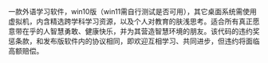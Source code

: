 一款外语学习软件，win10版（win11需自行测试是否可用），其它桌面系统需使用虚拟机，内含精选跨学科学习资源，以及个人对教育的肤浅思考。适合所有真正愿意带在乎的人智慧勇敢、健康快乐，并为其营造智慧环境的朋友。该代码的违约奖惩条款，和发布版软件内的协议相同，即欢迎互相学习、共同进步，但违约将面临高额赔偿。

